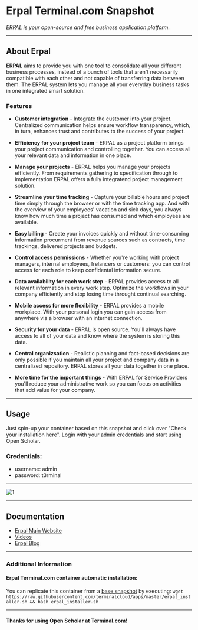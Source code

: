 # **Erpal** Terminal.com Snapshot
*ERPAL is your open-source and free business application platform.*

---

## About Erpal
**ERPAL** aims to provide you with one tool to consolidate all your different business processes, instead of a bunch of tools that aren't necessarily compatible with each other and not capable of transferring data between them. The ERPAL system lets you manage all your everyday business tasks in one integrated smart solution.


### Features
- **Customer integration** - Integrate the customer into your project. Centralized communication helps ensure workflow transparency, which, in turn, enhances trust and contributes to the success of your project.

- **Efficiency for your project team** - ERPAL as a project platform brings your project communication and controlling together. You can access all your relevant data and information in one place.

- **Manage your projects** - ERPAL helps you manage your projects efficiently. From requirements gathering to specification through to implementation ERPAL offers a fully integratend project management solution.

- **Streamline your time tracking** - Capture your billable hours and project time simply through the browser or with the time tracking app. And with the overview of your employees' vacation and sick days, you always know how much time a project has consumed and which employees are available.

- **Easy billing** - Create your invoices quickly and without time-consuming information procurment from revenue sources such as contracts, time trackings, delivered projects and budgets.

- **Control access permissions** - Whether you're working with project managers, internal employees, frelancers or customers: you can control access for each role to keep confidental information secure.

- **Data availability for each work step** - ERPAL provides access to all relevant information in every work step. Optimize the workflows in your company efficiently and stop losing time throught continual searching.

- **Mobile access for more flexibility** - ERPAL provides a mobile workplace. With your personal login you can gain access from anywhere via a browser with an internet connection.

- **Security for your data** - ERPAL is open source. You'll always have access to all of your data and know where the system is storing this data.

- **Central organizsation** - Realistic planning and fact-based decisions are only possible if you maintain all your project and company data in a centralized repository. ERPAL stores all your data together in one place.

- **More time for the important things** - With ERPAL for Service Providers you'll reduce your administrative work so you can focus on activities that add value for your company.   

---

## Usage

Just spin-up your container based on this snapshot and click over "Check your installation here".
Login with your admin credentials and start using Open Scholar.


### Credentials:

- username: admin
- password: t3rminal



---

![1](http://www.erpal.info/sites/default/files/styles/banner/public/buehne_erpal-forserviceproviders.png)	

---

## Documentation
- [Erpal Main Website](http://www.erpal.info/)
- [Videos](http://www.erpal.info/videos)
- [Erpal Blog](http://www.erpal.info/blog)

---


### Additional Information
#### Erpal Terminal.com container automatic installation:
You can replicate this container from a [base snapshot](https://www.terminal.com/tiny/FzpHiTXG1K) by executing:
`wget https://raw.githubusercontent.com/terminalcloud/apps/master/erpal_installer.sh && bash erpal_installer.sh`


---

#### Thanks for using Open Scholar at Terminal.com!
